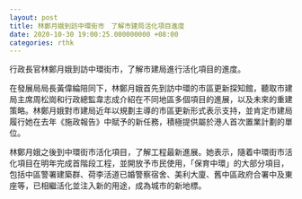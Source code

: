```yaml
---
layout: post
title: 林鄭月娥到訪中環街市　了解市建局活化項目進度
date: 2020-10-30 19:00:25.000000000 +08:00
categories: rthk
---
```


行政長官林鄭月娥到訪中環街市，了解市建局進行活化項目的進度。
 
在發展局局長黃偉綸陪同下，林鄭月娥首先到訪中環的市區更新探知館，聽取市建局主席周松崗和行政總監韋志成介紹在不同地區多個項目的進展，以及未來的重建策略。林鄭月娥對市建局近年以規劃主導的市區更新形式表示支持，並肯定市建局履行她在去年《施政報告》中賦予的新任務，積極提供屬於港人首次置業計劃的單位。
 
林鄭月娥之後到中環街市活化項目，了解工程最新進展。她表示，隨着中環街市活化項目在明年完成首階段工程，並開放予市民使用，「保育中環」的大部分項目，包括中區警署建築群、荷李活道已婚警察宿舍、美利大廈、舊中區政府合署中及東座等，已相繼活化並注入新的用途，成為城市的新地標。
